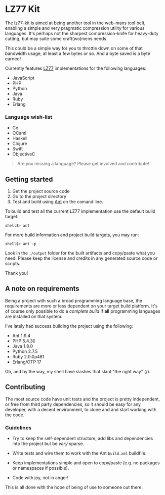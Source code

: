 LZ77 Kit
========

The lz77-kit is aimed at being another tool in the web-mans tool belt, enabling
a simple and very pragmatic compression utility for various languages. It's
perhaps not the sharpest compression-knife for heavy-duty cutting, but may
suite some craft(wo)mens needs.

This could be a simple way for you to throttle down on some of that bandwidth
usage, at least a few bytes or so. And a byte saved is a byte earned!

Currently features [LZ77](http://en.wikipedia.org/wiki/LZ77_and_LZ78)
implementations for the following languages:

- JavaScript
- PHP
- Python
- Java
- Ruby
- Erlang

### Language wish-list

- Go
- OCaml
- Haskell
- Clojure
- Swift
- ObjectiveC

> Are you missing a language? Please get involved and contribute!

## Getting started

1. Get the project source code
2. Go to the project directory
3. Test and build using [Ant](http://ant.apache.org) on the comand line.

To build and test all the current LZ77 implementation use the default build target:

    shell$> ant
    
For more build information and project build targets, you may run:
    
    shell$> ant -p

Look in the `./output` folder for the built artifacts and copy/paste what you
need. Please keep the license and credits in any generated source code or scripts.

Thank you!

## A note on requirements

Being a project with such a broad programming language base, the requirements
are more or less dependent on your target build platform. It's of course
only possible to do a _complete build_ if **all** programming languages are
installed on that system.

I've lately had success building the project using the following:

- Ant 1.9.4
- PHP 5.4.30
- Java 1.8.0
- Python 2.7.5
- Ruby 2.0.0p481
- Erlang/OTP 17

Oh, and by the way, my shell have slashes that slant "the right way" (/).

## Contributing

The most source code have unit tests and the project is pretty independent, or
free from third party dependencies, so it should be easy for any developer,
with a decent environment, to clone and and start working with the code.

### Guidelines

- Try to keep the self-dependent structure, add libs and dependencies into
  the project but be _very_ sparse.

- Write tests and wire them to work with the Ant `build.xml` buildfile.

- Keep implementations simple and open to copy/paste (e.g. no packages or
  namespaces if possible).

- Code with joy, not in anger!

This is all done with the hope of being of use to someone out there.

